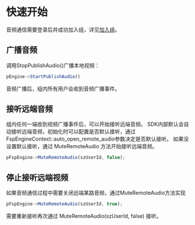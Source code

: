 # 快速开始

音频通信需要登录后并成功加入组，详见[加入组](../platform/prepare_windows.md)。

## 广播音频

调用StopPublishAudio()广播本地视频：

```js
pEngine->StartPublishAudio()
```

音频广播后，组内所有用户会收到音频广播事件。

## 接听远端音频

组内任何一端收到视频广播事件后，可以开始接听远端音频。
SDK内部默认会自动接听远端音频，初始化时可以配置是否默认接听，通过FspEngineContext::auto_open_remote_audio参数决定是否默认接听。
如果没设置默认接听，通过 MuteRemoteAudio 方法开始接听远端音频。

```js
pFspEngine->MuteRemoteAudio(szUserId, false);
```

## 停止接听远端视频

如果音频通信过程中需要关闭远端某路音频，通过MuteRemoteAudio方法实现

```js
pFspEngine->MuteRemoteAudio(szUserId, true);
```

需要重新接听再次通过 MuteRemoteAudio(szUserId, false) 接听。